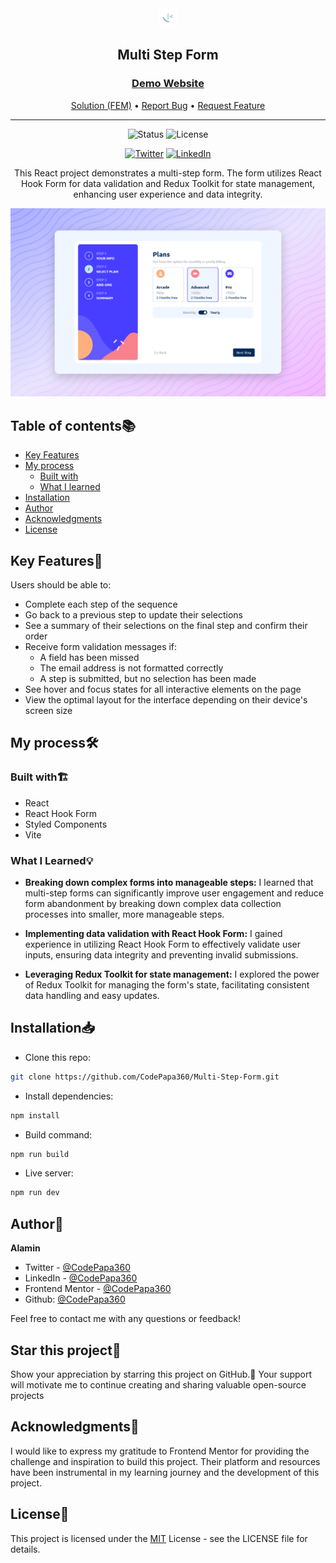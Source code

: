 <div align="center">

  <img src="./public/images/favicon-32x32.png" alt="logo" width="30" height="auto">

  <h2>Multi Step Form</h2>

  <h3>
    <a href="https://multi-step-form-codepapa.vercel.app">
      <strong>Demo Website</strong>
    </a>
  </h3>

  <div align="center">
    <a href="https://multi-step-form-codepapa.vercel.app">Solution (FEM)</a>
    •
    <a href="https://github.com/CodePapa360/Multi-Step-Form/issues">Report Bug</a>
    •
    <a href="https://github.com/CodePapa360/Multi-Step-Form/pulls">Request Feature</a>
  </div>

  <hr>

</div>

<!-- Badges -->
<div align="center">

<!-- Status -->
<img src="https://img.shields.io/badge/Status-Completed-success?style=flat" alt="Status" />

<!-- Liceensee -->
<img src="https://img.shields.io/badge/License-MIT-blue?style=flat" alt="License" />

<a href='https://www.twitter.com/CodePapa360' target="_blank"><img alt='Twitter' src='https://img.shields.io/badge/@CodePapa360-100000?style=for-the-badge&logo=Twitter&logoColor=00C9F7&labelColor=3F3F3F&color=0092FA'/></a>
<a href='https://www.linkedin.com/in/codepapa360' target="_blank"><img alt='LinkedIn' src='https://img.shields.io/badge/@CodePapa360-100000?style=for-the-badge&logo=LinkedIn&logoColor=00a0dc&labelColor=2F2F2F&color=0077b5'/></a>

</div>

<!-- Brief -->
<p align="center">
This React project demonstrates a multi-step form. The form utilizes React Hook Form for data validation and Redux Toolkit for state management, enhancing user experience and data integrity.
</p>

<!-- Screenshot -->
<a align="center" href="https://multi-step-form-codepapa.vercel.app">

![Screenshot](./public/thumbnail-preview.png)

</a>

## Table of contents📚

- [Key Features](#key-features)
- [My process](#my-process)
  - [Built with](#built-with)
  - [What I learned](#what-i-learned)
- [Installation](#installation)
- [Author](#author)
- [Acknowledgments](#acknowledgments)
- [License](#license)

## Key Features🎉

Users should be able to:

- Complete each step of the sequence
- Go back to a previous step to update their selections
- See a summary of their selections on the final step and confirm their order
- Receive form validation messages if:
  - A field has been missed
  - The email address is not formatted correctly
  - A step is submitted, but no selection has been made
- See hover and focus states for all interactive elements on the page
- View the optimal layout for the interface depending on their device's screen size

## My process🛠️

### Built with🏗️

- React
- React Hook Form
- Styled Components
- Vite

### What I Learned💡

- **Breaking down complex forms into manageable steps:** I learned that multi-step forms can significantly improve user engagement and reduce form abandonment by breaking down complex data collection processes into smaller, more manageable steps.

- **Implementing data validation with React Hook Form:** I gained experience in utilizing React Hook Form to effectively validate user inputs, ensuring data integrity and preventing invalid submissions.

- **Leveraging Redux Toolkit for state management:** I explored the power of Redux Toolkit for managing the form's state, facilitating consistent data handling and easy updates.

## Installation📥

- Clone this repo:

```sh
git clone https://github.com/CodePapa360/Multi-Step-Form.git
```

- Install dependencies:

```sh
npm install
```

- Build command:

```sh
npm run build
```

- Live server:

```sh
npm run dev
```

## Author👤

<b>Alamin</b>

- Twitter - [@CodePapa360](https://www.twitter.com/CodePapa360)
- LinkedIn - [@CodePapa360](https://www.linkedin.com/in/codepapa360)
- Frontend Mentor - [@CodePapa360](https://www.frontendmentor.io/profile/CodePapa360)
- Github: [@CodePapa360](https://github.com/codepapa360)

Feel free to contact me with any questions or feedback!

## Star this project🌟

Show your appreciation by starring this project on GitHub.🙂 Your support will motivate me to continue creating and sharing valuable open-source projects

## Acknowledgments🙏

I would like to express my gratitude to Frontend Mentor for providing the challenge and inspiration to build this project. Their platform and resources have been instrumental in my learning journey and the development of this project.

## License📜

This project is licensed under the [MIT](./LICENSE.md) License - see the LICENSE file for details.
